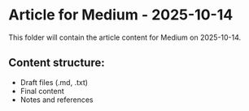 # Article for Medium - 2025-10-14

This folder will contain the article content for Medium on 2025-10-14.

## Content structure:
- Draft files (.md, .txt)
- Final content
- Notes and references

